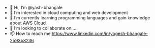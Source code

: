 - 👋 Hi, I’m @yash-bhangale
- 👀 I’m interested in cloud computing and web development
- 🌱 I’m currently learning programming languages and gain knowledge about AWS Cloud
- 💞️ I’m looking to collaborate on ...
- 📫 How to reach me https://www.linkedin.com/in/yogesh-bhangale-2593b8236

<!---
yash-bhangale/yash-bhangale is a ✨ special ✨ repository because its `README.md` (this file) appears on your GitHub profile.
You can click the Preview link to take a look at your changes.
--->
